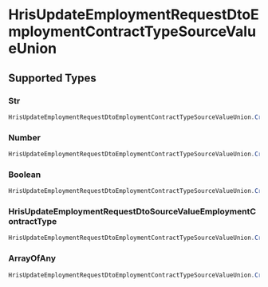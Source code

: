 # HrisUpdateEmploymentRequestDtoEmploymentContractTypeSourceValueUnion


## Supported Types

### Str

```csharp
HrisUpdateEmploymentRequestDtoEmploymentContractTypeSourceValueUnion.CreateStr(/* values here */);
```

### Number

```csharp
HrisUpdateEmploymentRequestDtoEmploymentContractTypeSourceValueUnion.CreateNumber(/* values here */);
```

### Boolean

```csharp
HrisUpdateEmploymentRequestDtoEmploymentContractTypeSourceValueUnion.CreateBoolean(/* values here */);
```

### HrisUpdateEmploymentRequestDtoSourceValueEmploymentContractType

```csharp
HrisUpdateEmploymentRequestDtoEmploymentContractTypeSourceValueUnion.CreateHrisUpdateEmploymentRequestDtoSourceValueEmploymentContractType(/* values here */);
```

### ArrayOfAny

```csharp
HrisUpdateEmploymentRequestDtoEmploymentContractTypeSourceValueUnion.CreateArrayOfAny(/* values here */);
```
